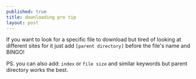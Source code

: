 ```yaml
---
published: true
title: downloading pro tip
layout: post
---
```

If you want to look for a specific file to download but tired of looking at different sites for it just add ``[parent directory]`` before the file's name and BINGO!

PS.  you can also add: ``index`` or ``file size`` and similar keywords but parent directory works the best.